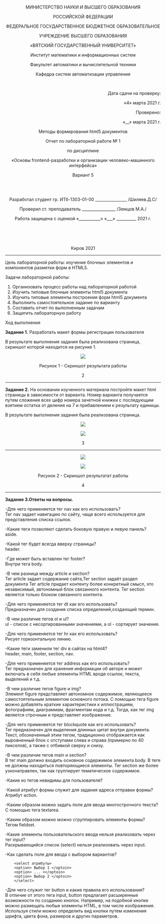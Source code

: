 <p align=center>МИНИСТЕРСТВО НАУКИ И ВЫСШЕГО ОБРАЗОВАНИЯ
<p align=center>РОССИЙСКОЙ ФЕДЕРАЦИИ
<p align=center>ФЕДЕРАЛЬНОЕ ГОСУДАРСТВЕННОЕ БЮДЖЕТНОЕ ОБРАЗОВАТЕЛЬНОЕ
<p align=center>УЧРЕЖДЕНИЕ ВЫСШЕГО ОБРАЗОВАНИЯ
<p align=center>«ВЯТСКИЙ ГОСУДАРСТВЕННЫЙ УНИВЕРСИТЕТ»
<p align=center>Институт математики и информационных систем
<p align=center>Факультет автоматики и вычислительной техники
<p align=center>Кафедра систем автоматизации управления
<p><br>
<p align=right>Дата сдачи на проверку:
<p align=right>«4» марта 2021 г.
<p align=right>Проверено:
<p align=right>«__» марта 2021 г.

<p align=center>Методы формирования html5 документов
<p align=center>Отчет по лабораторной работе № 1
<p align=center>по дисциплине
<p align=center>«Основы frontend-разработки и организации человеко-машинного интерфейса»
<p align=center>Вариант 5
<p><br><br>
<p align=center>Разработал студент гр. ИТб-1303-01-00 ________________ /Шиляев.Д.С/
<p align=center>Проверил ст. преподаватель _________________ /Земцов М.А./
<p align=center>Работа защищена с оценкой	«___________» «___» __________ 2021 г.
<p><br><br><br>
<p align=center>Киров 2021  

---
<p> Цель лабораторной работы: изучение блочных элементов и компонентов разметки форм в HTML5.
<p> Задачи лабораторной работы:  

1. Организовать процесс работы над лабораторной работой
2. Изучить типовые блочные элементы html5 документа
3. Изучить типовые элементы построения форм html5 документа
4. Выполнить самостоятельное задание по варианту
5. Составить отчет по выполненным задачам
6. Защитить лабораторную работу

<p>Ход выполнения  
<p> <b>Задание 1.</b> Разработать макет формы регистрации пользователя
<p>В результате выполнения задания была реализована страница, скриншот которой находится на рисунке 1. 
<p align="center"><img src=../fbsLabs/img/project-1.jpg>
<p align="center">Рисунок 1 - Скриншот результата работы
<p align=center>2

---
<p> <b>Задание 2.</b> На основании изученного материала постройте макет html страницы в зависимости от варианта. Номер варианта получается путем сложения всех цифр номера зачетной книжки с последующим взятием остатка от деления на 7 и прибавлением к результату единицы. 
<p>В результате выполнения задания была реализована страница.
<p align="center"><img src=../fbsLabs\img\lab2-1.jpg>
<p align="center"><img src=../fbsLabs\img\lab2-2.jpg>
<p align=center>3

---
<p align="center"><img src=../fbsLabs\img\lab2-3.jpg>
<p align="center"><img src=../fbsLabs\img\lab2-4.jpg>
<p align="center">Рисунок 2 - Скриншот результатат работы
<p align=center>4

---
<p> <b>Задание 3.Ответы на вопросы.</b>
<p>-Для чего применяется тег nav как его использовать?<br>
 Тег nav задает навигацию по сайту, чаще всего используется для представления списка ссылок.
<p>-Какие теги позволяют сделать боковую правую и левую панель?<br>
  aside.
<p>-Какой тег будет всегда вверху страницы?<br>
  header.
<p>-Где может быть вставлен тег footer?<br>
  Внутри тега body.
<p>-В чем разница между article и section?<br>
  Тег article задает содержание сайта,Тег section задаёт раздел документа
  Тег article придает контенту более конкретный смысл, это независимый, автономный блок связанного контента. Тег section является только блоком связанного контента.
 <p>-Для чего применяется тег dt как его использовать?<br>
  Предназначен для создания списка определений,создающий термин.
 <p>-В чем различие тегов ol и ul?<br>
  ul - список с несортированными значениями, а ol - сортирует значения.
<p>-Для чего применяется тег hr как его использовать?<br>
  Рисует горизонтальную линию.
<p>-Какие теги заменили тег div в сайтах на html4?<br>
   header, main, footer, section, nav.
<p>-Для чего применяется тег address как его использовать?<br>
  Тег предназначен для хранения информации об авторе и может включать в себя любые элементы HTML вроде ссылок, текста, выделений и т.д.
<p>-В чем различие тегов figure и img?<br>
  Элемент figure представляет автономное содержимое, являющееся самостоятельным элементом основного потока. С помощью тега figure можно добавлять краткие характеристики к иллюстрациям, фотографиям, диаграммам, фрагментам кода и т.д. Тогда, как тег img является строчным и представляет изображение.
<p>-Для чего применяется тег blockquote как его использовать?<br>
  Тег предназначен для выделения длинных цитат внутри документа. Текст, обозначенный этим тегом, традиционно отображается как выровненный блок с отступами слева и справа (примерно по 40 пикселов), а также с отбивкой сверху и снизу.
<p>-В чем различие тегов main и section?<br>
  В тег main должно входить основное содержимое элемента body. В теге не должны находиться повторяющиеся элементы. Тег section же более узконаправлен, так как группирует тематическое содержимое.
<p>-Какие из тегов невидимы для пользователя?</p>
<p>-Какой атрибут формы служит для задания адреса отправки формы?<br>
  Атрибут action.
<p>-Каким образом можно задать поле для ввода многострочного текста?<br>
  С помощью тега textarea.
<p>-Каким образом можно можно сгруппировать элементы формы?<br>
  Тегом fieldset.
<p>-Какие элементы пользовательского ввода нельзя реализовать через тег input?<br>
  Раскрывающийся список (select) нельзя реализовать через input.
<p>-Как сделать поле для ввода с выбором вариантов?<br>    


        <select атрибуты>
        <option> Выбор 1 </optoin>
        <option> ... <</optoin>
        <option> Выбор 2 </optoin>
        </select>  
<p>-Для чего служит тег button и какие правила его использования?<br>
  В отличие от этого тега input, button предлагает расширенные возможности по созданию кнопок. Например, на подобной кнопке можно размещать любые элементы HTML, в том числе изображения. Используя стили можно определить вид кнопки путем изменения шрифта, цвета фона, размеров и других параметров.  
